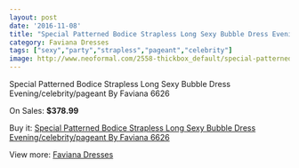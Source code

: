 ```yaml
---
layout: post
date: '2016-11-08'
title: "Special Patterned Bodice Strapless Long Sexy Bubble Dress Evening/celebrity/pageant By Faviana 6626"
category: Faviana Dresses
tags: ["sexy","party","strapless","pageant","celebrity"]
image: http://www.neoformal.com/2558-thickbox_default/special-patterned-bodice-strapless-long-sexy-bubble-dress-evening-celebrity-pageant-by-faviana-6626.jpg
---
```

Special Patterned Bodice Strapless Long Sexy Bubble Dress Evening/celebrity/pageant By Faviana 6626

On Sales: **$378.99**
<a href="https://www.neoformal.com/en/faviana-dresses/965-special-patterned-bodice-strapless-long-sexy-bubble-dress-evening-celebrity-pageant-by-faviana-6626.html"><amp-img layout="responsive" width="600" height="600" src="//www.neoformal.com/2558-thickbox_default/special-patterned-bodice-strapless-long-sexy-bubble-dress-evening-celebrity-pageant-by-faviana-6626.jpg" alt="Special Patterned Bodice Strapless Long Sexy Bubble Dress Evening/celebrity/pageant By Faviana 6626 0" /></a>
<a href="https://www.neoformal.com/en/faviana-dresses/965-special-patterned-bodice-strapless-long-sexy-bubble-dress-evening-celebrity-pageant-by-faviana-6626.html"><amp-img layout="responsive" width="600" height="600" src="//www.neoformal.com/2559-thickbox_default/special-patterned-bodice-strapless-long-sexy-bubble-dress-evening-celebrity-pageant-by-faviana-6626.jpg" alt="Special Patterned Bodice Strapless Long Sexy Bubble Dress Evening/celebrity/pageant By Faviana 6626 1" /></a>
<a href="https://www.neoformal.com/en/faviana-dresses/965-special-patterned-bodice-strapless-long-sexy-bubble-dress-evening-celebrity-pageant-by-faviana-6626.html"><amp-img layout="responsive" width="600" height="600" src="//www.neoformal.com/2560-thickbox_default/special-patterned-bodice-strapless-long-sexy-bubble-dress-evening-celebrity-pageant-by-faviana-6626.jpg" alt="Special Patterned Bodice Strapless Long Sexy Bubble Dress Evening/celebrity/pageant By Faviana 6626 2" /></a>
<a href="https://www.neoformal.com/en/faviana-dresses/965-special-patterned-bodice-strapless-long-sexy-bubble-dress-evening-celebrity-pageant-by-faviana-6626.html"><amp-img layout="responsive" width="600" height="600" src="//www.neoformal.com/2561-thickbox_default/special-patterned-bodice-strapless-long-sexy-bubble-dress-evening-celebrity-pageant-by-faviana-6626.jpg" alt="Special Patterned Bodice Strapless Long Sexy Bubble Dress Evening/celebrity/pageant By Faviana 6626 3" /></a>

Buy it: [Special Patterned Bodice Strapless Long Sexy Bubble Dress Evening/celebrity/pageant By Faviana 6626](https://www.neoformal.com/en/faviana-dresses/965-special-patterned-bodice-strapless-long-sexy-bubble-dress-evening-celebrity-pageant-by-faviana-6626.html "Special Patterned Bodice Strapless Long Sexy Bubble Dress Evening/celebrity/pageant By Faviana 6626")

View more: [Faviana Dresses](https://www.neoformal.com/en/10-faviana-dresses "Faviana Dresses")